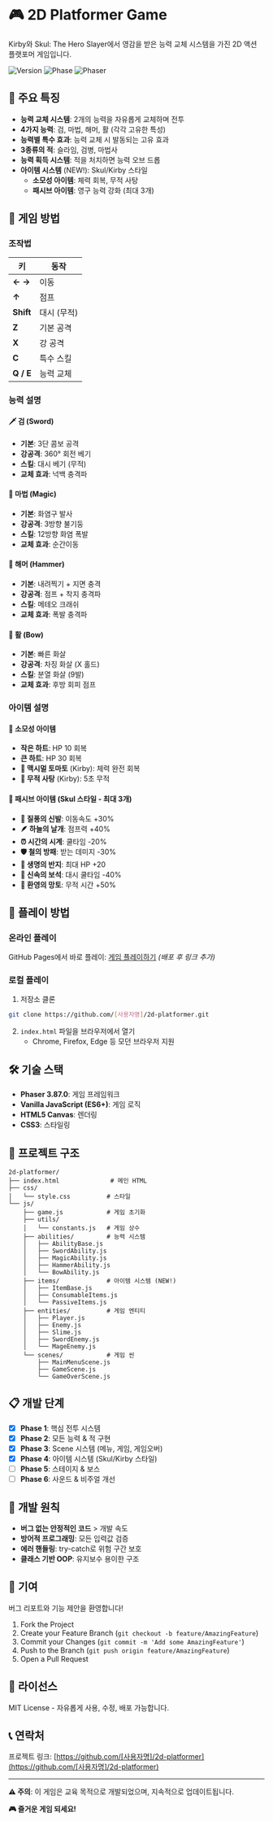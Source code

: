 # 🎮 2D Platformer Game

Kirby와 Skul: The Hero Slayer에서 영감을 받은 능력 교체 시스템을 가진 2D 액션 플랫포머 게임입니다.

![Version](https://img.shields.io/badge/version-0.4.0-blue)
![Phase](https://img.shields.io/badge/phase-4-green)
![Phaser](https://img.shields.io/badge/Phaser-3.87.0-ff69b4)

## 🌟 주요 특징

- **능력 교체 시스템**: 2개의 능력을 자유롭게 교체하며 전투
- **4가지 능력**: 검, 마법, 해머, 활 (각각 고유한 특성)
- **능력별 특수 효과**: 능력 교체 시 발동되는 고유 효과
- **3종류의 적**: 슬라임, 검병, 마법사
- **능력 획득 시스템**: 적을 처치하면 능력 오브 드롭
- **아이템 시스템** (NEW!): Skul/Kirby 스타일
  - **소모성 아이템**: 체력 회복, 무적 사탕
  - **패시브 아이템**: 영구 능력 강화 (최대 3개)

## 🎯 게임 방법

### 조작법

| 키 | 동작 |
|---|---|
| **← →** | 이동 |
| **↑** | 점프 |
| **Shift** | 대시 (무적) |
| **Z** | 기본 공격 |
| **X** | 강 공격 |
| **C** | 특수 스킬 |
| **Q / E** | 능력 교체 |

### 능력 설명

#### 🗡️ 검 (Sword)
- **기본**: 3단 콤보 공격
- **강공격**: 360° 회전 베기
- **스킬**: 대시 베기 (무적)
- **교체 효과**: 넉백 충격파

#### 🔮 마법 (Magic)
- **기본**: 화염구 발사
- **강공격**: 3방향 불기둥
- **스킬**: 12방향 화염 폭발
- **교체 효과**: 순간이동

#### 🔨 해머 (Hammer)
- **기본**: 내려찍기 + 지면 충격
- **강공격**: 점프 + 착지 충격파
- **스킬**: 메테오 크래쉬
- **교체 효과**: 폭발 충격파

#### 🏹 활 (Bow)
- **기본**: 빠른 화살
- **강공격**: 차징 화살 (X 홀드)
- **스킬**: 분열 화살 (9발)
- **교체 효과**: 후방 회피 점프

### 아이템 설명

#### 💚 소모성 아이템
- **작은 하트**: HP 10 회복
- **큰 하트**: HP 30 회복
- **🍅 맥시멀 토마토** (Kirby): 체력 완전 회복
- **🍬 무적 사탕** (Kirby): 5초 무적

#### 🎒 패시브 아이템 (Skul 스타일 - 최대 3개)
- **👟 질풍의 신발**: 이동속도 +30%
- **🪶 하늘의 날개**: 점프력 +40%
- **⏰ 시간의 시계**: 쿨타임 -20%
- **🛡️ 철의 방패**: 받는 데미지 -30%
- **💍 생명의 반지**: 최대 HP +20
- **💎 신속의 보석**: 대시 쿨타임 -40%
- **🧥 환영의 망토**: 무적 시간 +50%

## 🚀 플레이 방법

### 온라인 플레이
GitHub Pages에서 바로 플레이: [게임 플레이하기](#) *(배포 후 링크 추가)*

### 로컬 플레이
1. 저장소 클론
```bash
git clone https://github.com/[사용자명]/2d-platformer.git
```

2. `index.html` 파일을 브라우저에서 열기
   - Chrome, Firefox, Edge 등 모던 브라우저 지원

## 🛠️ 기술 스택

- **Phaser 3.87.0**: 게임 프레임워크
- **Vanilla JavaScript (ES6+)**: 게임 로직
- **HTML5 Canvas**: 렌더링
- **CSS3**: 스타일링

## 📂 프로젝트 구조

```
2d-platformer/
├── index.html              # 메인 HTML
├── css/
│   └── style.css          # 스타일
└── js/
    ├── game.js            # 게임 초기화
    ├── utils/
    │   └── constants.js   # 게임 상수
    ├── abilities/         # 능력 시스템
    │   ├── AbilityBase.js
    │   ├── SwordAbility.js
    │   ├── MagicAbility.js
    │   ├── HammerAbility.js
    │   └── BowAbility.js
    ├── items/             # 아이템 시스템 (NEW!)
    │   ├── ItemBase.js
    │   ├── ConsumableItems.js
    │   └── PassiveItems.js
    ├── entities/          # 게임 엔티티
    │   ├── Player.js
    │   ├── Enemy.js
    │   ├── Slime.js
    │   ├── SwordEnemy.js
    │   └── MageEnemy.js
    └── scenes/            # 게임 씬
        ├── MainMenuScene.js
        ├── GameScene.js
        └── GameOverScene.js
```

## 📋 개발 단계

- [x] **Phase 1**: 핵심 전투 시스템
- [x] **Phase 2**: 모든 능력 & 적 구현
- [x] **Phase 3**: Scene 시스템 (메뉴, 게임, 게임오버)
- [x] **Phase 4**: 아이템 시스템 (Skul/Kirby 스타일)
- [ ] **Phase 5**: 스테이지 & 보스
- [ ] **Phase 6**: 사운드 & 비주얼 개선

## 🎨 개발 원칙

- **버그 없는 안정적인 코드** > 개발 속도
- **방어적 프로그래밍**: 모든 입력값 검증
- **에러 핸들링**: try-catch로 위험 구간 보호
- **클래스 기반 OOP**: 유지보수 용이한 구조

## 🤝 기여

버그 리포트와 기능 제안을 환영합니다!

1. Fork the Project
2. Create your Feature Branch (`git checkout -b feature/AmazingFeature`)
3. Commit your Changes (`git commit -m 'Add some AmazingFeature'`)
4. Push to the Branch (`git push origin feature/AmazingFeature`)
5. Open a Pull Request

## 📝 라이선스

MIT License - 자유롭게 사용, 수정, 배포 가능합니다.

## 📞 연락처

프로젝트 링크: [https://github.com/[사용자명]/2d-platformer](https://github.com/[사용자명]/2d-platformer)

---

**⚠️ 주의**: 이 게임은 교육 목적으로 개발되었으며, 지속적으로 업데이트됩니다.

**🎮 즐거운 게임 되세요!**
